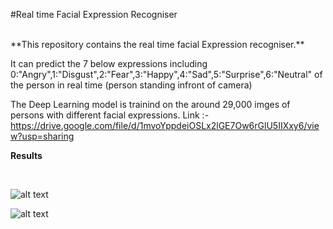 
#Real time Facial Expression Recogniser 

<br>
**This repository contains the real time facial Expression recogniser.**

It can predict the 7 below expressions 
including 0:"Angry",1:"Disgust",2:"Fear",3:"Happy",4:"Sad",5:"Surprise",6:"Neutral"
of the person in real time (person standing infront of camera)

The Deep Learning model is trainind on the around 29,000 imges of persons with different facial expressions.
Link :-https://drive.google.com/file/d/1mvoYppdeiOSLx2lGE7Ow6rGlU5IIXxy6/view?usp=sharing

**Results**

<br>

![alt text](https://github.com/udaram/Real-Time-Facial-Expression-Recognition/blob/master/Screenshot%20from%202019-01-24%2019-14-21-1.png)

![alt text](https://github.com/udaram/Real-Time-Facial-Expression-Recognition/blob/master/Screenshot%20from%202019-01-24%2019-15-34-1.png)
